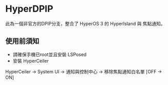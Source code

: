 # HyperDPIP
此為一個非官方的DPIP分支，整合了 HyperOS 3 的 HyperIsland 與 焦點通知。
## 使用前須知
- 請確保手機已root並且安裝 LSPosed
- 安裝 HyperCeiler

HyperCeiler -> System UI -> 通知與控制中心 -> 移除焦點通知白名單 [OFF -> ON]
